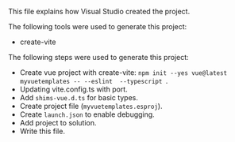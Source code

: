This file explains how Visual Studio created the project.

The following tools were used to generate this project:
- create-vite

The following steps were used to generate this project:
- Create vue project with create-vite: `npm init --yes vue@latest myvuetemplates -- --eslint  --typescript `.
- Updating vite.config.ts with port.
- Add `shims-vue.d.ts` for basic types.
- Create project file (`myvuetemplates.esproj`).
- Create `launch.json` to enable debugging.
- Add project to solution.
- Write this file.

